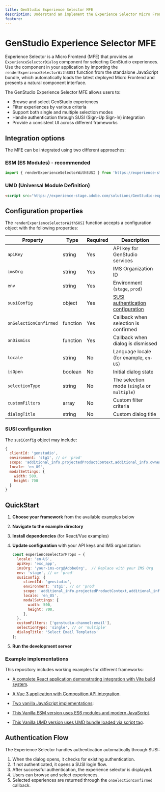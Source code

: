 ```yaml
---
title: GenStudio Experience Selector MFE
description: Understand an implement the Experience Selector Micro FrontEnd for your GenStudio apps and add-ons.
feature:
---
```

# GenStudio Experience Selector MFE 

Experience Selector is a Micro Frontend (MFE) that provides an `ExperienceSelectorDialog` component for selecting GenStudio experiences. Use the component in your application by importing the `renderExperienceSelectorWithSUSI` function from the standalone JavaScript bundle, which automatically loads the latest deployed Micro Frontend and presents a natural component interface.

The GenStudio Experience Selector MFE allows users to:

- Browse and select GenStudio experiences
- Filter experiences by various criteria
- Support both single and multiple selection modes
- Handle authentication through SUSI (Sign-Up Sign-In) integration
- Provide a consistent UI across different frameworks

## Integration options

The MFE can be integrated using two different approaches:

### ESM (ES Modules) - recommended

```javascript
import { renderExperienceSelectorWithSUSI } from 'https://experience-stage.adobe.com/solutions/GenStudio-experience-selector-mfe/static-assets/resources/@genstudio/experience-selector/esm/standalone.js';
```

### UMD (Universal Module Definition)

```html
<script src="https://experience-stage.adobe.com/solutions/GenStudio-experience-selector-mfe/static-assets/resources/@genstudio/experience-selector/umd/standalone.js"></script>
```

## Configuration properties

The `renderExperienceSelectorWithSUSI` function accepts a configuration object with the following properties:

| Property | Type | Required | Description |
|----------|------|----------|-------------|
| `apiKey` | string | Yes | API key for GenStudio services |
| `imsOrg` | string | Yes | IMS Organization ID |
| `env` | string | Yes | Environment (`stage`, `prod`) |
| `susiConfig` | object | Yes | [SUSI authentication configuration](#susi-configuration) |
| `onSelectionConfirmed` | function | Yes | Callback when selection is confirmed |
| `onDismiss` | function | Yes | Callback when dialog is dismissed |
| `locale` | string | No | Language locale (for example, `en-US`) |
| `isOpen` | boolean | No | Initial dialog state |
| `selectionType` | string | No | The selection mode (`single` or `multiple`) |
| `customFilters` | array | No | Custom filter criteria |
| `dialogTitle` | string | No | Custom dialog title |

### SUSI configuration

The `susiConfig` object may include:

```javascript
{
  clientId: 'genstudio',
  environment: 'stg1', // or 'prod'
  scope: 'additional_info.projectedProductContext,additional_info.ownerOrg,AdobeID,openid,session,read_organizations,ab.manage',
  locale: 'en_US',
  modalSettings: {
    width: 500,
    height: 700
  }
}
```

## QuickStart

1. **Choose your framework** from the available examples below
1. **Navigate to the example directory**
1. **Install dependencies** (for React/Vue examples)
1. **Update configuration** with your API keys and IMS organization:

   ```javascript
   const experienceSelectorProps = {
     locale: 'en-US',
     apiKey: 'exc_app',           
     imsOrg: 'your-ims-org@AdobeOrg',  // Replace with your IMS Org
     env: 'stage', // or 'prod'
     susiConfig: {
        clientId: 'genstudio',
        environment: 'stg1', // or 'prod'
        scope: 'additional_info.projectedProductContext,additional_info.ownerOrg,AdobeID,openid,session,read_organizations,ab.manage',
        locale: 'en_US',
        modalSettings: {
          width: 500,
          height: 700,
        },
     },
     customFilters: ['genstudio-channel:email'],
     selectionType: 'single', // or 'multiple'
     dialogTitle: 'Select Email Templates'
   };
   ```

1. **Run the development server**

### Example implementations

This repository includes working examples for different frameworks:

- [A complete React application demonstrating integration with Vite build system](https://github.com/adobe/genstudio-extensibility-examples/tree/main/genstudio-experience-selector-mfe/react-js).

- [A Vue 3 application with Composition API integration](https://github.com/adobe/genstudio-extensibility-examples/tree/main/genstudio-experience-selector-mfe/vue-js).

- [Two vanilla JavaScript implementations](https://github.com/adobe/genstudio-extensibility-examples/tree/main/genstudio-experience-selector-mfe/vanilla-js):

- [This Vanilla ESM version uses ES6 modules and modern JavaScript](https://github.com/adobe/genstudio-extensibility-examples/tree/main/genstudio-experience-selector-mfe/vanilla-js/vanilla-esm).

- [This Vanilla UMD version uses UMD bundle loaded via script tag](https://github.com/adobe/genstudio-extensibility-examples/tree/main/genstudio-experience-selector-mfe/vanilla-js/vanilla-umd-global-var).

## Authentication Flow

The Experience Selector handles authentication automatically through SUSI:

1. When the dialog opens, it checks for existing authentication.
1. If not authenticated, it opens a SUSI login flow.
1. After successful authentication, the experience selector is displayed.
1. Users can browse and select experiences.
1. Selected experiences are returned through the `onSelectionConfirmed` callback.
